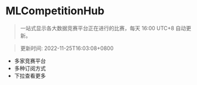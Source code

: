 # MLCompetitionHub

> 一站式显示各大数据竞赛平台正在进行的比赛，每天 16:00 UTC+8 自动更新。
  
> 更新时间: 2022-11-25T16:03:08+0800 

* 多家竞赛平台
* 多种订阅方式
* 下拉查看更多